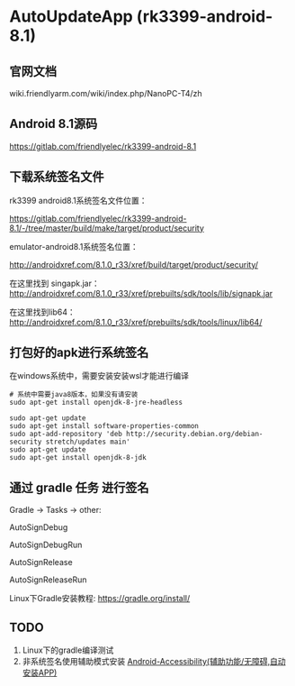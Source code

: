 # AutoUpdateApp (rk3399-android-8.1)

## 官网文档

wiki.friendlyarm.com/wiki/index.php/NanoPC-T4/zh

## Android 8.1源码

https://gitlab.com/friendlyelec/rk3399-android-8.1

## 下载系统签名文件

rk3399 android8.1系统签名文件位置：

https://gitlab.com/friendlyelec/rk3399-android-8.1/-/tree/master/build/make/target/product/security

emulator-android8.1系统签名位置：

http://androidxref.com/8.1.0_r33/xref/build/target/product/security/

在这里找到 singapk.jar：http://androidxref.com/8.1.0_r33/xref/prebuilts/sdk/tools/lib/signapk.jar

在这里找到lib64：http://androidxref.com/8.1.0_r33/xref/prebuilts/sdk/tools/linux/lib64/

## 打包好的apk进行系统签名

在windows系统中，需要安装安装wsl才能进行编译

```shell
# 系统中需要java8版本，如果没有请安装
sudo apt-get install openjdk-8-jre-headless
```
```shell
sudo apt-get update
sudo apt-get install software-properties-common
sudo apt-add-repository 'deb http://security.debian.org/debian-security stretch/updates main'
sudo apt-get update
sudo apt-get install openjdk-8-jdk
```

## 通过 gradle 任务 进行签名

Gradle -> Tasks -> other:

AutoSignDebug

AutoSignDebugRun

AutoSignRelease

AutoSignReleaseRun

Linux下Gradle安装教程: https://gradle.org/install/

## TODO

1. Linux下的gradle编译测试
2. 非系统签名使用辅助模式安装 [Android-Accessibility(辅助功能/无障碍,自动安装APP)](https://www.jianshu.com/p/04ebe2641290)
